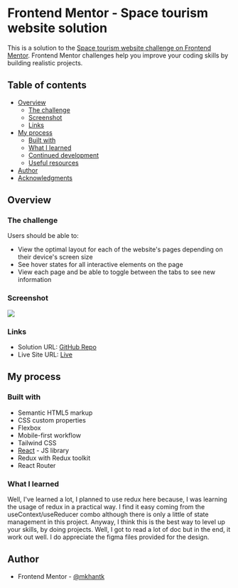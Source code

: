 # Frontend Mentor - Space tourism website solution

This is a solution to the [Space tourism website challenge on Frontend Mentor](https://www.frontendmentor.io/challenges/space-tourism-multipage-website-gRWj1URZ3). Frontend Mentor challenges help you improve your coding skills by building realistic projects.

## Table of contents

- [Overview](#overview)
  - [The challenge](#the-challenge)
  - [Screenshot](#screenshot)
  - [Links](#links)
- [My process](#my-process)
  - [Built with](#built-with)
  - [What I learned](#what-i-learned)
  - [Continued development](#continued-development)
  - [Useful resources](#useful-resources)
- [Author](#author)
- [Acknowledgments](#acknowledgments)

## Overview

### The challenge

Users should be able to:

- View the optimal layout for each of the website's pages depending on their device's screen size
- See hover states for all interactive elements on the page
- View each page and be able to toggle between the tabs to see new information

### Screenshot

![](./screenshot.png)

### Links

- Solution URL: [GitHub Repo](https://github.com/mkhantk/space-tourism-website)
- Live Site URL: [Live](https://space-tourism-website-beta-sage.vercel.app/)

## My process

### Built with

- Semantic HTML5 markup
- CSS custom properties
- Flexbox
- Mobile-first workflow
- Tailwind CSS
- [React](https://reactjs.org/) - JS library
- Redux with Redux toolkit
- React Router

### What I learned

Well, I've learned a lot, I planned to use redux here because, I was learning the usage of redux in a practical way. I find it easy coming from the useContext/useReducer combo although there is only a little of state management in this project. Anyway, I think this is the best way to level up your skills, by doing projects. Well, I got to read a lot of doc but in the end, it work out well. I do appreciate the figma files provided for the design.

## Author

- Frontend Mentor - [@mkhantk](https://www.frontendmentor.io/profile/mkhantk)
